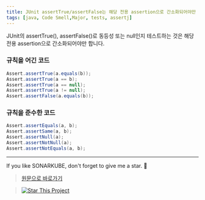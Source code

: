 ```yaml
---
title: JUnit assertTrue/assertFalse는 해당 전용 assertion으로 간소화되어야만 합니다. 
tags: [java, Code Smell,Major, tests, assertj]
---
```


JUnit의 assertTrue(), assertFalse()로 동등성 또는 null인지 테스트하는 것은 해당 전용 assertion으로 간소화되어야만 합니다.

### 규칙을 어긴 코드

```java
Assert.assertTrue(a.equals(b));
Assert.assertTrue(a == b);
Assert.assertTrue(a == null);
Assert.assertTrue(a != null);
Assert.assertFalse(a.equals(b));
```

### 규칙을 준수한 코드

```java
Assert.assertEquals(a, b);
Assert.assertSame(a, b);
Assert.assertNull(a);
Assert.assertNotNull(a);
Assert.assertNotEquals(a, b);
```

---
If you like SONARKUBE, don't forget to give me a star. :star2:

> [원문으로 바로가기](https://rules.sonarsource.com/java/tag/tests/RSPEC-5958)

> [![Star This Project](https://img.shields.io/github/stars/kantabile/sonarkube.svg?label=Stars&style=social)](https://github.com/kantabile/sonarkube)
